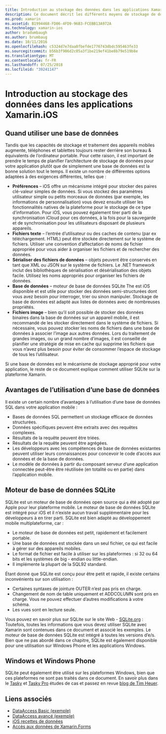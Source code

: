 ```yaml
---
title: Introduction au stockage des données dans les applications Xamarin.iOS
description: Ce document décrit les différents moyens de stockage de données dans une application Xamarin.iOS et fournit des informations spécifiques sur les avantages de SQLite.
ms.prod: xamarin
ms.assetid: B1994468-FD06-4FD9-96B3-FCEBB13A972A
ms.technology: xamarin-ios
author: bradumbaugh
ms.author: brumbaug
ms.date: 10/11/2016
ms.openlocfilehash: c5324d7e7daa8fbefde1776743dbdc595463fe33
ms.sourcegitcommit: b56b3f906d2c05a3f1be219ef41be8b79e519b8e
ms.translationtype: MT
ms.contentlocale: fr-FR
ms.lasthandoff: 07/25/2018
ms.locfileid: "39241147"
---
```

# <a name="introduction-to-data-storage-in-xamarinios-apps"></a>Introduction au stockage des données dans les applications Xamarin.iOS

## <a name="when-to-use-a-database"></a>Quand utiliser une base de données

Tandis que les capacités de stockage et traitement des appareils mobiles augmente, téléphones et tablettes toujours rester derrière son bureau &amp; équivalents de l’ordinateur portable. Pour cette raison, il est important de prendre le temps de planifier l’architecture de stockage de données pour votre application plutôt que de simplement une base de données est la bonne solution tout le temps. Il existe un nombre de différentes options adaptées à des exigences différentes, telles que :

-  **Préférences** – iOS offre un mécanisme intégré pour stocker des paires clé-valeur simples de données. Si vous stockez des paramètres utilisateur simple ou petits morceaux de données (par exemple, les informations de personnalisation) vous devez ensuite utiliser les fonctionnalités natives de la plateforme pour le stockage de ce type d’information. Pour iOS, vous pouvez également tirer parti de la synchronisation iCloud pour ces données, à la fois pour la sauvegarde et de synchronisation pour les utilisateurs disposant de plusieurs appareils.
-  **Fichiers texte** – l’entrée d’utilisateur ou des caches de contenu (par ex téléchargement. HTML) peut être stockée directement sur le système de fichiers. Utiliser une convention d’affectation de noms de fichier appropriée pour vous aider à organiser les fichiers et de rechercher des données.
-  **Sérialiser des fichiers de données** – objets peuvent être conservés en tant que XML ou JSON sur le système de fichiers. Le .NET framework inclut des bibliothèques de sérialisation et désérialisation des objets facile. Utilisez les noms appropriés pour organiser les fichiers de données.
-  **Base de données** – moteur de base de données SQLite The est iOS disponible et est utile pour stocker des données semi-structurées dont vous avez besoin pour interroger, trier ou sinon manipuler. Stockage de base de données est adapté aux listes de données avec de nombreuses propriétés.
-  **Fichiers image** – bien qu’il soit possible de stocker des données binaires dans la base de données sur un appareil mobile, il est recommandé de les stocker directement dans le système de fichiers. Si nécessaire, vous pouvez stocker les noms de fichiers dans une base de données à associer l’image aux autres données. Lors du traitement de grandes images, ou un grand nombre d’images, il est conseillé de planifier une stratégie de mise en cache qui supprime les fichiers que vous n’avez plus besoin pour éviter de consommer l’espace de stockage de tous les l’utilisateur.


Si une base de données est le mécanisme de stockage approprié pour votre application, le reste de ce document explique comment utiliser SQLite sur la plateforme Xamarin.

## <a name="advantages-of-using-a-database"></a>Avantages de l’utilisation d’une base de données

Il existe un certain nombre d’avantages à l’utilisation d’une base de données SQL dans votre application mobile :

-  Bases de données SQL permettent un stockage efficace de données structurées.
-  Données spécifiques peuvent être extraits avec des requêtes complexes.
-  Résultats de la requête peuvent être triées.
-  Résultats de la requête peuvent être agrégées.
-  Les développeurs avec les compétences de base de données existantes peuvent utiliser leurs connaissances pour concevoir le code d’accès aux données et de la base de données.
-  Le modèle de données à partir du composant serveur d’une application connectée peut-être être réutilisée (en totalité ou en partie) dans l’application mobile.


## <a name="sqlite-database-engine"></a>Moteur de base de données SQLite

SQLite est un moteur de base de données open source qui a été adopté par Apple pour leur plateforme mobile. Le moteur de base de données SQLite est intégré pour iOS et il n’existe aucun travail supplémentaire pour les développeurs à en tirer parti. SQLite est bien adapté au développement mobile multiplateforme, car :

-  Le moteur de base de données est petit, rapidement et facilement portable.
-  Une base de données est stockée dans un seul fichier, ce qui est facile à gérer sur des appareils mobiles.
-  Le format de fichier est facile à utiliser sur les plateformes : si 32 ou 64 bits et les systèmes de big - endian ou little-endian.
-  Il implémente la plupart de la SQL92 standard.


Étant donné que SQLite est conçu pour être petit et rapide, il existe certains inconvénients sur son utilisation :

-  Certaines syntaxes de jointure OUTER n’est pas pris en charge.
-  Changement de nom de table uniquement et ADDCOLUMN sont pris en charge. Vous ne pouvez effectuer d’autres modifications à votre schéma.
-  Les vues sont en lecture seule.


Vous pouvez en savoir plus sur SQLite sur le site Web - [SQLite.org](http://SQLite.org) : Toutefois, toutes les informations que vous devez utiliser SQLite avec Xamarin sont contenues dans ce document et associé les exemples. Le moteur de base de données SQLite est intégré à toutes les versions d’e/s.
Bien que ne pas abordé dans ce chapitre, SQLite est également disponible pour une utilisation sur Windows Phone et les applications Windows.

## <a name="windows-and-windows-phone"></a>Windows et Windows Phone

SQLite peut également être utilisé sur les plateformes Windows, bien que ces plateformes ne sont pas traités dans ce document.
En savoir plus dans le [Tasky](~/cross-platform/app-fundamentals/building-cross-platform-applications/case-study-tasky.md) et [Tasky Pro](http://docs.xamarin.com/guides/cross-platform/application_fundamentals/building_cross_platform_applications/case_study%3A_tasky) études de cas et passez en revue [blog de Tim Heuer](http://timheuer.com/blog/archive/2012/06/28/seeding-your-metro-style-app-with-sqlite-database.aspx).



## <a name="related-links"></a>Liens associés

- [DataAccess Basic (exemple)](https://github.com/xamarin/mobile-samples/tree/master/DataAccess/Basic)
- [DataAccess avancé (exemple)](https://github.com/xamarin/mobile-samples/tree/master/DataAccess/Advanced)
- [iOS recettes de données](https://github.com/xamarin/recipes/tree/master/Recipes/ios/data/sqlite)
- [Accès aux données de Xamarin.Forms](~/xamarin-forms/app-fundamentals/databases.md)
